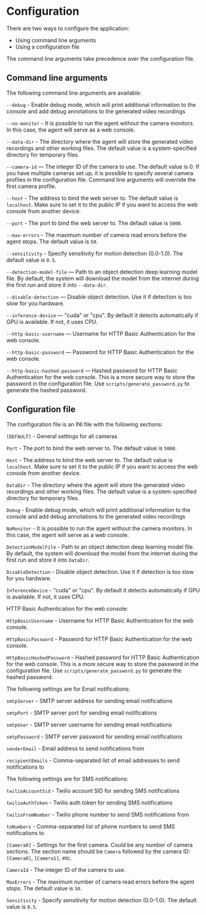 # Configuration

There are two ways to configure the application:
* Using command line arguments
* Using a configuration file

The command line arguments take precedence over the configuration file.

## Command line arguments

The following command line arguments are available:

`--debug` - Enable debug mode, which will print additional information to the console and add debug annotations to the generated video recordings

`--no-monitor` - It is possible to run the agent without the camera monitors. In this case, the agent will serve as a web console.

`--data-dir` - The directory where the agent will store the generated video recordings and other working files. The default value is a system-specified directory for temporary files.

`--camera-id` — The integer ID of the camera to use. The default value is 0. If you have multiple cameras set up, it is possible to specify several camera profiles in the configuration file. Command line arguments will override the first camera profile.

`--host` - The address to bind the web server to. The default value is `localhost`. Make sure to set it to the public IP if you want to access the web console from another device.

`--port` - The port to bind the web server to. The default value is `5000`.

`--max-errors` - The maximum number of camera read errors before the agent stops. The default value is `50`.

`--sensitivity` - Specify sensitivity for motion detection (0.0-1.0). The default value is `0.5`.

`--detection-model-file` — Path to an object detection deep learning model file. By default, the system will download the model from the internet during the first run and store it into `--data-dir`.

`--disable-detection` — Disable object detection. Use it if detection is too slow for you hardware.

`--inference-device` — "cuda" or "cpu". By default it detects automatically if GPU is available. If not, it uses CPU.

`--http-basic-username` — Username for HTTP Basic Authentication for the web console.

`--http-basic-password` — Password for HTTP Basic Authentication for the web console.

`--http-basic-hashed-password` — Hashed password for HTTP Basic Authentication for the web console. This is a more secure way to store the password in the configuration file. Use `scripts/generate_password.py` to generate the hashed password.

## Configuration file

The configuration file is an INI file with the following sections:

`[DEFAULT]` - General settings for all cameras

`Port` - The port to bind the web server to. The default value is `5000`.

`Host` - The address to bind the web server to. The default value is `localhost`. Make sure to set it to the public IP if you want to access the web console from another device.

`DataDir` - The directory where the agent will store the generated video recordings and other working files. The default value is a system-specified directory for temporary files.

`Debug` - Enable debug mode, which will print additional information to the console and add debug annotations to the generated video recordings

`NoMonitor` - It is possible to run the agent without the camera monitors. In this case, the agent will serve as a web console.

`DetectionModelFile` - Path to an object detection deep learning model file. By default, the system will download the model from the internet during the first run and store it into `DataDir`.

`DisableDetection` - Disable object detection. Use it if detection is too slow for you hardware.

`InferenceDevice` - "cuda" or "cpu". By default it detects automatically if GPU is available. If not, it uses CPU.

HTTP Basic Authentication for the web console:

`HttpBasicUsername` - Username for HTTP Basic Authentication for the web console.

`HttpBasicPassword` - Password for HTTP Basic Authentication for the web console.

`HttpBasicHashedPassword` - Hashed password for HTTP Basic Authentication for the web console. This is a more secure way to store the password in the configuration file. Use `scripts/generate_password.py` to generate the hashed password.

The following settings are for Email notifications:

`smtpServer` - SMTP server address for sending email notifications

`smtpPort` - SMTP server port for sending email notifications

`smtpUser` - SMTP server username for sending email notifications

`smtpPassword` - SMTP server password for sending email notifications

`senderEmail` - Email address to send notifications from

`recipientEmails` - Comma-separated list of email addresses to send notifications to

The following settings are for SMS notifications:

`twilioAccountSid` - Twilio account SID for sending SMS notifications

`twilioAuthToken` - Twilio auth token for sending SMS notifications

`twilioFromNumber` - Twilio phone number to send SMS notifications from

`toNumbers` - Comma-separated list of phone numbers to send SMS notifications to

`[Camera0]` - Settings for the first camera. Could be any number of camera sections. The section name should be `Camera` followed by the camera ID: `[Camera0]`, `[Camera1]`, etc.

`CameraId` - The integer ID of the camera to use.

`MaxErrors` - The maximum number of camera read errors before the agent stops. The default value is `50`.

`Sensitivity` - Specify sensitivity for motion detection (0.0-1.0). The default value is `0.5`.
